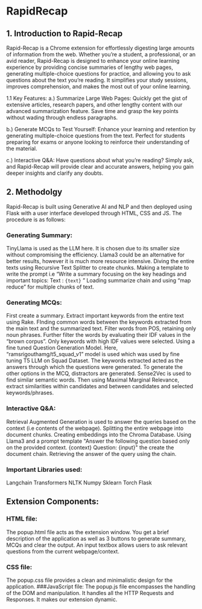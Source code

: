 # RapidRecap

## 1. Introduction to Rapid-Recap
Rapid-Recap is a Chrome extension for effortlessly digesting large amounts of information from the web. Whether you’re a student, a professional, or an avid reader, Rapid-Recap is designed to enhance your online learning experience by providing concise summaries of lengthy web pages, generating multiple-choice questions for practice, and allowing you to ask questions about the text you’re reading. It simplifies your study sessions, improves comprehension, and makes the most out of your online learning. 

1.1 Key Features:
a.) Summarize Large Web Pages: Quickly get the gist of extensive articles, research papers, and other lengthy content with our advanced summarization feature. Save time and grasp the key points without                wading through endless paragraphs.

b.) Generate MCQs to Test Yourself: Enhance your learning and retention by generating multiple-choice questions from the text. Perfect for students preparing for exams or anyone looking to reinforce their             understanding of the material.

c.) Interactive Q&A: Have questions about what you’re reading? Simply ask, and Rapid-Recap will provide clear and accurate answers, helping you gain deeper insights and clarify any doubts.

## 2. Methodolgy
Rapid-Recap is built using Generative AI and NLP and then deployed using Flask with a user interface developed through HTML, CSS and JS. The procedure is as follows:
### Generating Summary: 
TinyLlama is used as the LLM here. It is chosen due to its smaller size without compromising the efficiency. Llama3 could be an alternative for better results, however it is much more resource intensive.
Diving the entire texts using Recursive Text Splitter to create chunks.
Making a template to write the prompt i.e  “Write a summary focusing on the key headings and important topics:   Text : `{text}` ”
Loading summarize chain and using “map reduce” for multiple chunks of text.

### Generating MCQs:
First create a summary.
Extract important keywords from the entire text using Rake.
FInding common words between the keywords extracted from the main text and the summarized text.
Filter words from POS, retaining only noun phrases.
Further filter the words by evaluating their IDF values in the “brown corpus”. Only keywords with high IDF values were selected.
Using a fine tuned Question Generation Model. Here, “ramsrigouthamg/t5_squad_v1” model is used which was used by fine tuning T5 LLM on Squad Dataset. The keywords extracted acted as the answers through which the questions were generated.
To generate the other options in the MCQ, distractors are generated. Sense2Vec is used to find similar semantic words. Then using Maximal Marginal Relevance, extract similarities within candidates and between candidates and selected keywords/phrases.
### Interactive Q&A:
Retrieval Augmented Generation is used to answer the queries based on the context (i.e contents of the webpage).
Splitting the entire webpage into document chunks.
Creating embeddings into the Chroma Database.
Using Llama3 and a prompt template "Answer the following question based only on the provided context. <context>  {context} </context> Question: {input}" the create the document chain.
Retrieving the answer of the query using the chain.

### Important Libraries used:
Langchain
Transformers
NLTK
Numpy
Sklearn
Torch
Flask

## Extension Components:
### HTML file:
The popup.html file acts as the extension window. 
You get a brief description of the application as well as 3 buttons to generate summary, MCQs and clear the output.
An input textbox allows users to ask relevant questions from the current webpage/context.
### CSS file:
The popup.css file provides a clean and minimalistic design for the application.
###JavaScript file:
The popup.js file encompasses the handling of the DOM and manipulation.
It handles all the HTTP Requests and Responses.
It makes our extension dynamic.



